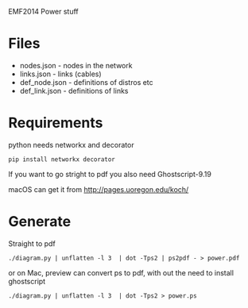 EMF2014 Power stuff

Files
=====

* nodes.json - nodes in the network
* links.json - links (cables)
* def_node.json - definitions of distros etc
* def_link.json - definitions of links

Requirements
============
python needs networkx and decorator
```
pip install networkx decorator
```

If you want to go stright to pdf you also need Ghostscript-9.19

macOS can get it from http://pages.uoregon.edu/koch/

Generate
========
Straight to pdf
```
./diagram.py | unflatten -l 3  | dot -Tps2 | ps2pdf - > power.pdf
```

or on Mac, preview can convert ps to pdf, with out the need to install ghostscript
```
./diagram.py | unflatten -l 3  | dot -Tps2 > power.ps
```
